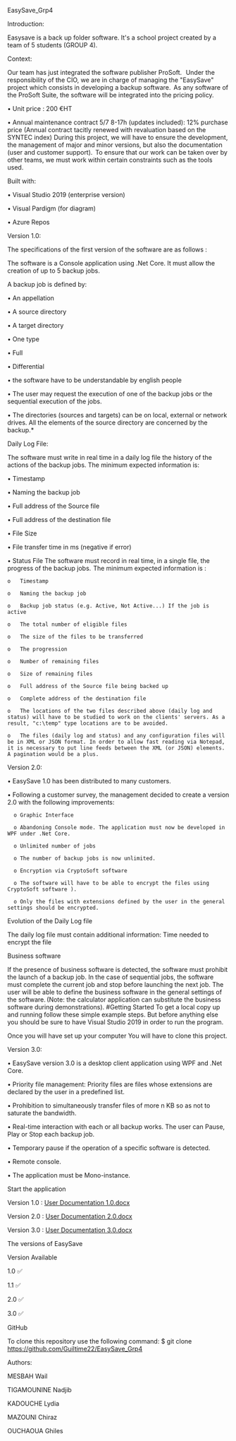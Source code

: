 EasySave_Grp4

Introduction: 

Easysave is a back up folder software. It's a school project created by a team of 5 students (GROUP 4).

Context:

 Our team has just integrated the software publisher ProSoft.   
Under the responsibility of the CIO, we are in charge of managing the "EasySave" project which consists in developing a backup software. 
As any software of the ProSoft Suite, the software will be integrated into the pricing policy.

•	Unit price : 200 €HT

•	Annual maintenance contract 5/7 8-17h (updates included): 12% purchase price (Annual contract tacitly renewed with revaluation based on the SYNTEC index) During this project, we will have to ensure the development, the management of major and minor versions, but also the documentation (user and customer support).  To ensure that our work can be taken over by other teams, we must work within certain constraints such as the tools used. 


Built with:

•	Visual Studio 2019 (enterprise version)

•	Visual Pardigm (for diagram)

•	Azure Repos

Version 1.0:

The specifications of the first version of the software are as follows : 

The software is a Console application using .Net Core. It must allow the creation of up to 5 backup jobs.

A backup job is defined by:

•	An appellation

•	A source directory

•	A target directory

•	One type

•	Full

•	Differential

•	the software have to be understandable by english people

•	The user may request the execution of one of the backup jobs or the sequential execution of the jobs.

•	The directories (sources and targets) can be on local, external or network drives. All the elements of the source directory are concerned by the backup.*

Daily Log File:

The software must write in real time in a daily log file the history of the actions of the backup jobs. The minimum expected information is:

•	Timestamp  

•	Naming the backup job

•	Full address of the Source file 

•	Full address of the destination file 

•	File Size 

•	File transfer time in ms (negative if error)    

•	Status File The software must record in real time, in a single file, the progress of the backup jobs.  The minimum expected information is :  

    o	Timestamp  

    o	Naming the backup job

    o	Backup job status (e.g. Active, Not Active...) If the job is active

    o	The total number of eligible files

    o	The size of the files to be transferred 

    o	The progression         

    o	Number of remaining files  

    o	Size of remaining files  

    o	Full address of the Source file being backed up

    o	Complete address of the destination file

    o	The locations of the two files described above (daily log and status) will have to be studied to work on the clients' servers. As a result, "c:\temp" type locations are to be avoided.

    o	The files (daily log and status) and any configuration files will be in XML or JSON format. In order to allow fast reading via Notepad, it is necessary to put line feeds between the XML (or JSON) elements. A pagination would be a plus.

Version 2.0:

•	EasySave 1.0 has been distributed to many customers. 

•	Following a customer survey, the management decided to create a version 2.0 with the following improvements: 

      o	Graphic Interface
      
      o	Abandoning Console mode. The application must now be developed in WPF under .Net Core.
      
      o	Unlimited number of jobs
      
      o	The number of backup jobs is now unlimited. 
      
      o	Encryption via CryptoSoft software
      
      o	The software will have to be able to encrypt the files using CryptoSoft software ).
      
      o	Only the files with extensions defined by the user in the general settings should be encrypted.


Evolution of the Daily Log file

The daily log file must contain additional information: Time needed to encrypt the file  

Business software

If the presence of business software is detected, the software must prohibit the launch of a backup job. In the case of sequential jobs, the software must complete the current job and stop before launching the next job. The user will be able to define the business software in the general settings of the software. (Note: the calculator application can substitute the business software during demonstrations). #Getting Started To get a local copy up and running follow these simple example steps. But before anything else you should be sure to have Visual Studio 2019 in order to run the program.

Once you will have set up your computer You will have to clone this project.

Version 3.0:

•	EasySave version 3.0 is a desktop client application using WPF and .Net Core.

•	Priority file management: Priority files are files whose extensions are declared by the user in a predefined list.

•	Prohibition to simultaneously transfer files of more n KB so as not to saturate the bandwidth.

•	Real-time interaction with each or all backup works. The user can Pause, Play or Stop each backup job.

•	Temporary pause if the operation of a specific software is detected.

•	Remote console.

•	The application must be Mono-instance.


Start the application

Version 1.0 : [User Documentation 1.0.docx](https://github.com/Guiltime22/EasySave_Grp4/files/7740162/User.Documentation.1.0.docx)

Version 2.0 : [User Documentation 2.0.docx](https://github.com/Guiltime22/EasySave_Grp4/files/7740164/User.Documentation.2.0.docx)

Version 3.0 : [User Documentation 3.0.docx](https://github.com/Guiltime22/EasySave_Grp4/files/7740308/User.Documentation.3.0.docx)

The versions of EasySave

Version	Available

1.0	✅

1.1	✅

2.0	✅

3.0	✅

GitHub

To clone this repository use the following command:
$ git clone https://github.com/Guiltime22/EasySave_Grp4 

Authors:

MESBAH Wail

TIGAMOUNINE Nadjib

KADOUCHE Lydia

MAZOUNI Chiraz

OUCHAOUA Ghiles
